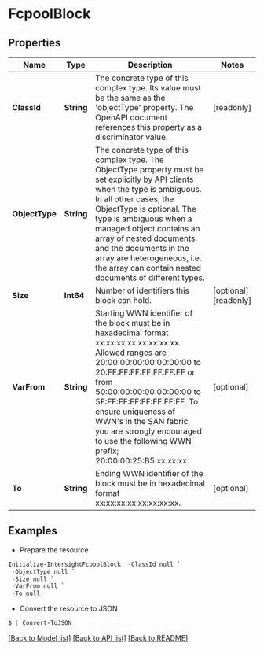 # FcpoolBlock
## Properties

Name | Type | Description | Notes
------------ | ------------- | ------------- | -------------
**ClassId** | **String** | The concrete type of this complex type. Its value must be the same as the &#39;objectType&#39; property. The OpenAPI document references this property as a discriminator value. | [readonly] 
**ObjectType** | **String** | The concrete type of this complex type. The ObjectType property must be set explicitly by API clients when the type is ambiguous. In all other cases, the  ObjectType is optional.  The type is ambiguous when a managed object contains an array of nested documents, and the documents in the array are heterogeneous, i.e. the array can contain nested documents of different types. | 
**Size** | **Int64** | Number of identifiers this block can hold. | [optional] [readonly] 
**VarFrom** | **String** | Starting WWN identifier of the block must be in hexadecimal format xx:xx:xx:xx:xx:xx:xx:xx. Allowed ranges are 20:00:00:00:00:00:00:00 to 20:FF:FF:FF:FF:FF:FF:FF or from 50:00:00:00:00:00:00:00 to 5F:FF:FF:FF:FF:FF:FF:FF. To ensure uniqueness of WWN&#39;s in the SAN fabric, you are strongly encouraged to use the following WWN prefix; 20:00:00:25:B5:xx:xx:xx. | [optional] 
**To** | **String** | Ending WWN identifier of the block must be in hexadecimal format xx:xx:xx:xx:xx:xx:xx:xx. | [optional] 

## Examples

- Prepare the resource
```powershell
Initialize-IntersightFcpoolBlock  -ClassId null `
 -ObjectType null `
 -Size null `
 -VarFrom null `
 -To null
```

- Convert the resource to JSON
```powershell
$ | Convert-ToJSON
```

[[Back to Model list]](../README.md#documentation-for-models) [[Back to API list]](../README.md#documentation-for-api-endpoints) [[Back to README]](../README.md)

